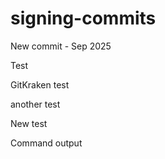 # signing-commits

New commit - Sep 2025 

Test

GitKraken test

another test

New test

Command output